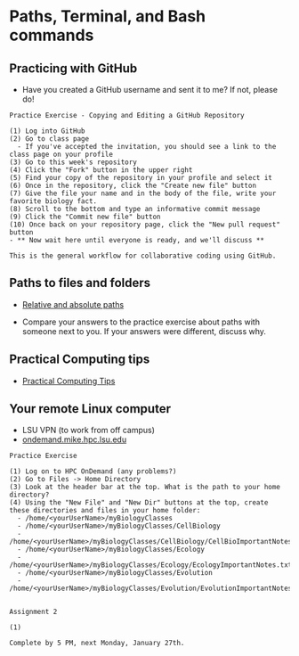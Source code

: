 # Paths, Terminal, and Bash commands

## Practicing with GitHub

- Have you created a GitHub username and sent it to me? If not, please do!

```
Practice Exercise - Copying and Editing a GitHub Repository

(1) Log into GitHub
(2) Go to class page
  - If you've accepted the invitation, you should see a link to the class page on your profile
(3) Go to this week's repository
(4) Click the "Fork" button in the upper right
(5) Find your copy of the repository in your profile and select it
(6) Once in the repository, click the "Create new file" button
(7) Give the file your name and in the body of the file, write your favorite biology fact.
(8) Scroll to the bottom and type an informative commit message
(9) Click the "Commit new file" button
(10) Once back on your repository page, click the "New pull request" button
- ** Now wait here until everyone is ready, and we'll discuss **

This is the general workflow for collaborative coding using GitHub.
```

## Paths to files and folders

- [Relative and absolute paths](https://github.com/IntroToCompBioLSU-Spr20/Intro_Week1/blob/master/Filesystems.md)

- Compare your answers to the practice exercise about paths with someone next to you. If your answers were different, discuss why.

## Practical Computing tips

- [Practical Computing Tips](https://github.com/IntroToCompBioLSU-Spr20/Intro_Week1/blob/master/ComputingTips.md)

## Your remote Linux computer

- LSU VPN (to work from off campus)
- [ondemand.mike.hpc.lsu.edu](https://ondemand.mike.hpc.lsu.edu) 

```
Practice Exercise 

(1) Log on to HPC OnDemand (any problems?)
(2) Go to Files -> Home Directory
(3) Look at the header bar at the top. What is the path to your home directory?
(4) Using the "New File" and "New Dir" buttons at the top, create these directories and files in your home folder:
  - /home/<yourUserName>/myBiologyClasses
  - /home/<yourUserName>/myBiologyClasses/CellBiology
  - /home/<yourUserName>/myBiologyClasses/CellBiology/CellBioImportantNotes.txt
  - /home/<yourUserName>/myBiologyClasses/Ecology
  - /home/<yourUserName>/myBiologyClasses/Ecology/EcologyImportantNotes.txt
  - /home/<yourUserName>/myBiologyClasses/Evolution
  - /home/<yourUserName>/myBiologyClasses/Evolution/EvolutionImportantNotes.txt
  

```

```
Assignment 2

(1) 

Complete by 5 PM, next Monday, January 27th.
```
